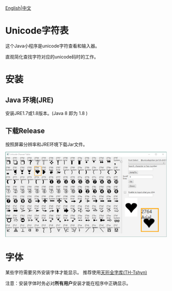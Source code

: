 [English](readme.md)|[中文](readme_zh.md)
# Unicode字符表
这个Java小程序是unicode字符查看和输入器。

直观简化查找字符对应的unicode码时的工作。

# 安装

## Java 环境(JRE)

安装JRE1.7或1.8版本。(Java 8 即为 1.8 ) 

## 下载Release

按照屏幕分辨率和JRE环境下载Jar文件。

![sample1](/screenshot/sampleform1.png)

# 字体

某些字符需要另外安装字体才能显示。
推荐使用[天珩全字库(TH-Tshyn)](http://cheonhyeong.com/Simplified/download.html)

注意：安装字体时务必对**所有用户**安装才能在程序中正确显示。